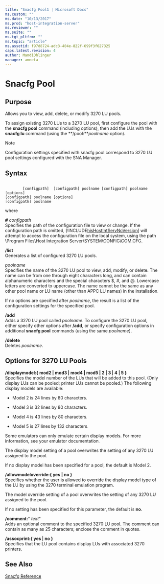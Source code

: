 ```yaml
---
title: "Snacfg Pool1 | Microsoft Docs"
ms.custom: ""
ms.date: "10/13/2017"
ms.prod: "host-integration-server"
ms.reviewer: ""
ms.suite: ""
ms.tgt_pltfrm: ""
ms.topic: "article"
ms.assetid: f97d8724-adc3-404e-822f-699f3f627325
caps.latest.revision: 4
author: MandiOhlinger
manager: anneta
---
```

# Snacfg Pool
## Purpose  
 Allows you to view, add, delete, or modify 3270 LU pools.  
  
 To assign existing 3270 LUs to a 3270 LU pool, first configure the pool with the **snacfg pool** command (including options), then add the LUs with the **snacfg lu** command (using the **/pool:***poolname* option).  
  
> [!NOTE]
>  Configuration settings specified with snacfg pool correspond to 3270 LU pool settings configured with the SNA Manager.  
  
## Syntax  
  
```  
  
        [configpath]  [configpath] poolname [configpath] poolname [options]  
[configpath] poolname [options]  
[configpath] poolname  
```  
  
 where  
  
 **#** *configpath*  
 Specifies the path of the configuration file to view or change. If the configuration path is omitted, [!INCLUDE[hisHostIntServNoVersion](../core/includes/hishostintservnoversion-md.md)] will attempt to access the configuration file on the local system, using the path \Program Files\Host Integration Server\SYSTEM\CONFIG\COM.CFG.  
  
 **/list**  
 Generates a list of configured 3270 LU pools.  
  
 *poolname*  
 Specifies the name of the 3270 LU pool to view, add, modify, or delete. The name can be from one through eight characters long, and can contain alphanumeric characters and the special characters $, #, and @. Lowercase letters are converted to uppercase. The name cannot be the same as any other pool name or LU name (other than APPC LU names) in the installation.  
  
 If no options are specified after *poolname*, the result is a list of the configuration settings for the specified pool.  
  
 **/add**  
 Adds a 3270 LU pool called *poolname*. To configure the 3270 LU pool, either specify other options after **/add**, or specify configuration options in additional **snacfg pool** commands (using the same *poolname*).  
  
 **/delete**  
 Deletes *poolname*.  
  
## Options for 3270 LU Pools  
 **/displaymodel:{ mod2 &#124; mod3 &#124; mod4 &#124; mod5 &#124; 2 &#124; 3 &#124; 4 &#124; 5 }**  
 Specifies the model number of the LUs that will be added to this pool. (Only display LUs can be pooled; printer LUs cannot be pooled.) The following display models are available:  
  
-   Model 2 is 24 lines by 80 characters.  
  
-   Model 3 is 32 lines by 80 characters.  
  
-   Model 4 is 43 lines by 80 characters.  
  
-   Model 5 is 27 lines by 132 characters.  
  
 Some emulators can only emulate certain display models. For more information, see your emulator documentation.  
  
 The display model setting of a pool overwrites the setting of any 3270 LU assigned to the pool.  
  
 If no display model has been specified for a pool, the default is Model 2.  
  
 **/allowmodeloverride:{ yes &#124; no }**  
 Specifies whether the user is allowed to override the display model type of the LU by using the 3270 terminal emulation program.  
  
 The model override setting of a pool overwrites the setting of any 3270 LU assigned to the pool.  
  
 If no setting has been specified for this parameter, the default is **no**.  
  
 **/comment:**" *text*"  
 Adds an optional comment to the specified 3270 LU pool. The comment can contain as many as 25 characters; enclose the comment in quotes.  
  
 **/assocprint:{ yes &#124; no }**  
 Specifies that the LU pool contains display LUs with associated 3270 printers.  
  
## See Also  
 [Snacfg Reference](../core/snacfg-reference.md)